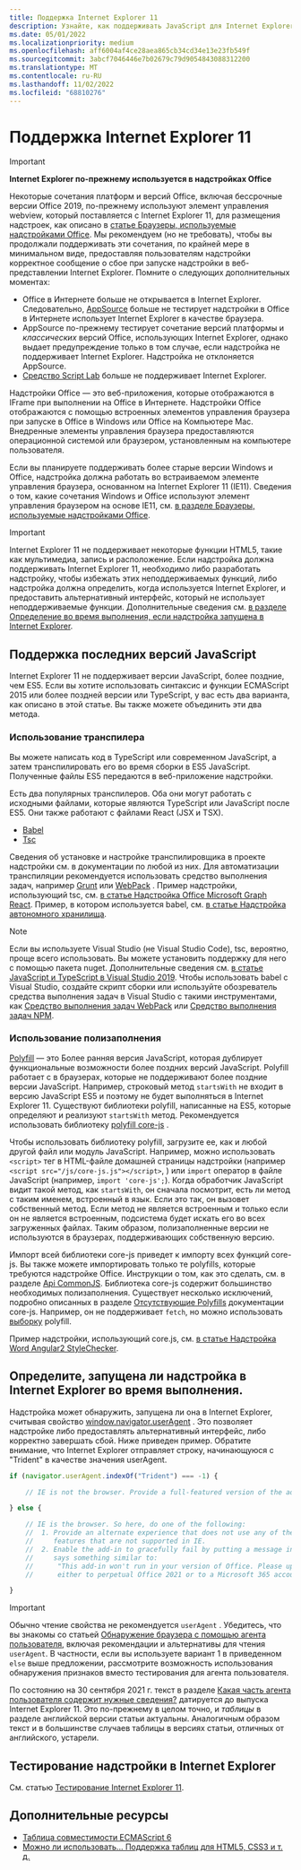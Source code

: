 ```yaml
---
title: Поддержка Internet Explorer 11
description: Узнайте, как поддерживать JavaScript для Internet Explorer 11 и ES5 в надстройке.
ms.date: 05/01/2022
ms.localizationpriority: medium
ms.openlocfilehash: aff6004af4ce28aea865cb34cd34e13e23fb549f
ms.sourcegitcommit: 3abcf7046446e7b02679c79d9054843088312200
ms.translationtype: MT
ms.contentlocale: ru-RU
ms.lasthandoff: 11/02/2022
ms.locfileid: "68810276"
---
```

# <a name="support-internet-explorer-11"></a>Поддержка Internet Explorer 11

> [!IMPORTANT]
> **Internet Explorer по-прежнему используется в надстройках Office**
>
> Некоторые сочетания платформ и версий Office, включая бессрочные версии Office 2019, по-прежнему используют элемент управления webview, который поставляется с Internet Explorer 11, для размещения надстроек, как описано в [статье Браузеры, используемые надстройками Office](../concepts/browsers-used-by-office-web-add-ins.md). Мы рекомендуем (но не требовать), чтобы вы продолжали поддерживать эти сочетания, по крайней мере в минимальном виде, предоставляя пользователям надстройки корректное сообщение о сбое при запуске надстройки в веб-представлении Internet Explorer. Помните о следующих дополнительных моментах:
>
> - Office в Интернете больше не открывается в Internet Explorer. Следовательно, [AppSource](/office/dev/store/submit-to-appsource-via-partner-center) больше не тестирует надстройки в Office в Интернете использует Internet Explorer в качестве браузера.
> - AppSource по-прежнему тестирует сочетание версий платформы и *классических* версий Office, использующих Internet Explorer, однако выдает предупреждение только в том случае, если надстройка не поддерживает Internet Explorer. Надстройка не отклоняется AppSource.
> - [Средство Script Lab](../overview/explore-with-script-lab.md) больше не поддерживает Internet Explorer.

Надстройки Office — это веб-приложения, которые отображаются в IFrame при выполнении на Office в Интернете. Надстройки Office отображаются с помощью встроенных элементов управления браузера при запуске в Office в Windows или Office на Компьютере Mac. Внедренные элементы управления браузера предоставляются операционной системой или браузером, установленным на компьютере пользователя.

Если вы планируете поддерживать более старые версии Windows и Office, надстройка должна работать во встраиваемом элементе управления браузера, основанном на Internet Explorer 11 (IE11). Сведения о том, какие сочетания Windows и Office используют элемент управления браузером на основе IE11, см. [в разделе Браузеры, используемые надстройками Office](../concepts/browsers-used-by-office-web-add-ins.md).

> [!IMPORTANT]
> Internet Explorer 11 не поддерживает некоторые функции HTML5, такие как мультимедиа, запись и расположение. Если надстройка должна поддерживать Internet Explorer 11, необходимо либо разработать надстройку, чтобы избежать этих неподдерживаемых функций, либо надстройка должна определить, когда используется Internet Explorer, и предоставить альтернативный интерфейс, который не использует неподдерживаемые функции. Дополнительные сведения см. [в разделе Определение во время выполнения, если надстройка запущена в Internet Explorer](#determine-at-runtime-if-the-add-in-is-running-in-internet-explorer).

## <a name="support-for-recent-versions-of-javascript"></a>Поддержка последних версий JavaScript

Internet Explorer 11 не поддерживает версии JavaScript, более поздние, чем ES5. Если вы хотите использовать синтаксис и функции ECMAScript 2015 или более поздней версии или TypeScript, у вас есть два варианта, как описано в этой статье. Вы также можете объединить эти два метода.

### <a name="use-a-transpiler"></a>Использование транспилера

Вы можете написать код в TypeScript или современном JavaScript, а затем транспилировать его во время сборки в ES5 JavaScript. Полученные файлы ES5 передаются в веб-приложение надстройки.

Есть два популярных транспилеров. Оба они могут работать с исходными файлами, которые являются TypeScript или JavaScript после ES5. Они также работают с файлами React (JSX и TSX).

- [Babel](https://babeljs.io/)
- [Tsc](https://www.typescriptlang.org/index.html)

Сведения об установке и настройке транспилировщика в проекте надстройки см. в документации по любой из них. Для автоматизации транспиляции рекомендуется использовать средство выполнения задач, например [Grunt](https://gruntjs.com/) или [WebPack](https://webpack.js.org/) . Пример надстройки, использующий tsc, см. [в статье Надстройка Office Microsoft Graph React](https://github.com/OfficeDev/Office-Add-in-samples/tree/main/Samples/auth/Office-Add-in-Microsoft-Graph-React). Пример, в котором используется babel, см. [в статье Надстройка автономного хранилища](https://github.com/OfficeDev/Office-Add-in-samples/tree/main/Samples/Excel.OfflineStorageAddin).

> [!NOTE]
> Если вы используете Visual Studio (не Visual Studio Code), tsc, вероятно, проще всего использовать. Вы можете установить поддержку для него с помощью пакета nuget. Дополнительные сведения см. [в статье JavaScript и TypeScript в Visual Studio 2019](/visualstudio/javascript/javascript-in-vs-2019). Чтобы использовать babel с Visual Studio, создайте скрипт сборки или используйте обозреватель средства выполнения задач в Visual Studio с такими инструментами, как [Средство выполнения задач WebPack](https://marketplace.visualstudio.com/items?itemName=MadsKristensen.WebPackTaskRunner) или [Средство выполнения задач NPM](https://marketplace.visualstudio.com/items?itemName=MadsKristensen.NPMTaskRunner).

### <a name="use-a-polyfill"></a>Использование полизаполнения

[Polyfill](https://en.wikipedia.org/wiki/Polyfill_(programming)) — это Более ранняя версия JavaScript, которая дублирует функциональные возможности более поздних версий JavaScript. Polyfill работает с в браузерах, которые не поддерживают более поздние версии JavaScript. Например, строковый метод `startsWith` не входит в версию JavaScript ES5 и поэтому не будет выполняться в Internet Explorer 11. Существуют библиотеки polyfill, написанные на ES5, которые определяют и реализуют `startsWith` метод. Рекомендуется использовать библиотеку [polyfill core-js](https://github.com/zloirock/core-js) .

Чтобы использовать библиотеку polyfill, загрузите ее, как и любой другой файл или модуль JavaScript. Например, можно использовать `<script>` тег в HTML-файле домашней страницы надстройки (например `<script src="/js/core-js.js"></script>`, ) или `import` оператор в файле JavaScript (например, `import 'core-js';`). Когда обработчик JavaScript видит такой метод, как `startsWith`, он сначала посмотрит, есть ли метод с таким именем, встроенный в язык. Если это так, он вызовет собственный метод. Если метод не является встроенным и только если он не является встроенным, подсистема будет искать его во всех загруженных файлах. Таким образом, полизаполненные версии не используются в браузерах, поддерживающих собственную версию.

Импорт всей библиотеки core-js приведет к импорту всех функций core-js. Вы также можете импортировать только те polyfills, которые требуются надстройке Office. Инструкции о том, как это сделать, см. в разделе [Api CommonJS](https://github.com/zloirock/core-js#commonjs-api). Библиотека core-js содержит большинство необходимых полизаполнения. Существует несколько исключений, подробно описанных в разделе [Отсутствующие Polyfills](https://github.com/zloirock/core-js#missing-polyfills) документации core-js. Например, он не поддерживает `fetch`, но можно использовать [выборку](https://github.com/github/fetch) polyfill.

Пример надстройки, использующий core.js, см. [в статье Надстройка Word Angular2 StyleChecker](https://github.com/OfficeDev/Word-Add-in-Angular2-StyleChecker).

## <a name="determine-at-runtime-if-the-add-in-is-running-in-internet-explorer"></a>Определите, запущена ли надстройка в Internet Explorer во время выполнения.

Надстройка может обнаружить, запущена ли она в Internet Explorer, считывая свойство [window.navigator.userAgent](https://developer.mozilla.org/docs/Web/API/Navigator/userAgent) . Это позволяет надстройке либо предоставлять альтернативный интерфейс, либо корректно завершать сбой. Ниже приведен пример. Обратите внимание, что Internet Explorer отправляет строку, начинающуюся с "Trident" в качестве значения userAgent.

```javascript
if (navigator.userAgent.indexOf("Trident") === -1) {

    // IE is not the browser. Provide a full-featured version of the add-in here.

} else {

    // IE is the browser. So here, do one of the following: 
    //  1. Provide an alternate experience that does not use any of the HTML5
    //     features that are not supported in IE.
    //  2. Enable the add-in to gracefully fail by putting a message in the UI that
    //     says something similar to: 
    //      "This add-in won't run in your version of Office. Please upgrade 
    //      either to perpetual Office 2021 or to a Microsoft 365 account."          

}
```

> [!IMPORTANT]
> Обычно чтение свойства не рекомендуется `userAgent` . Убедитесь, что вы знакомы со статьей [Обнаружение браузера с помощью агента пользователя](https://developer.mozilla.org/docs/Web/HTTP/Browser_detection_using_the_user_agent), включая рекомендации и альтернативы для чтения `userAgent`. В частности, если вы используете вариант 1 в приведенном `else` выше предложении, рассмотрите возможность использования обнаружения признаков вместо тестирования для агента пользователя.
>
> По состоянию на 30 сентября 2021 г. текст в разделе [Какая часть агента пользователя содержит нужные сведения?](https://developer.mozilla.org/docs/Web/HTTP/Browser_detection_using_the_user_agent#which_part_of_the_user_agent_contains_the_information_you_are_looking_for) датируется до выпуска Internet Explorer 11. Это по-прежнему в целом точно, и *таблицы* в разделе английской версии статьи актуальны. Аналогичным образом текст и в большинстве случаев таблицы в версиях статьи, отличных от английского, устарели.

## <a name="test-an-add-in-on-internet-explorer"></a>Тестирование надстройки в Internet Explorer

См. статью [Тестирование Internet Explorer 11](../testing/ie-11-testing.md).

## <a name="additional-resources"></a>Дополнительные ресурсы

- [Таблица совместимости ECMAScript 6](https://kangax.github.io/compat-table/es6/)
- [Можно ли использовать... Поддержка таблиц для HTML5, CSS3 и т. д.](https://caniuse.com/)
